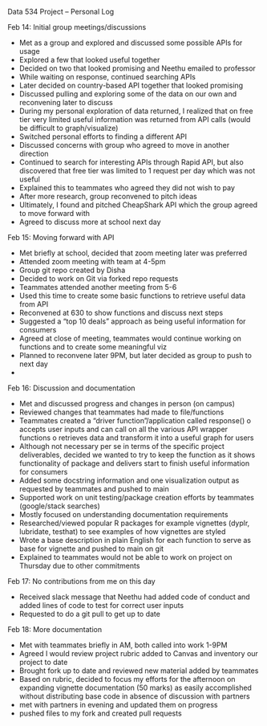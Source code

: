 Data 534 Project – Personal Log

Feb 14: Initial group meetings/discussions
-	Met as a group and explored and discussed some possible APIs for usage
-	Explored a few that looked useful together
-	Decided on two that looked promising and Neethu emailed to professor
-	While waiting on response, continued searching APIs
-	Later decided on country-based API together that looked promising
-	Discussed pulling and exploring some of the data on our own and reconvening later to discuss
-	During my personal exploration of data returned, I realized that on free tier very limited useful information was returned from API calls (would be difficult to graph/visualize)
-	Switched personal efforts to finding a different API
-	Discussed concerns with group who agreed to move in another direction
-	Continued to search for interesting APIs through Rapid API, but also discovered that free tier was limited to 1 request per day which was not useful
-	Explained this to teammates who agreed they did not wish to pay
-	After more research, group reconvened to pitch ideas
-	Ultimately, I found and pitched CheapShark API which the group agreed to move forward with
-	Agreed to discuss more at school next day

Feb 15: Moving forward with API
-	Met briefly at school, decided that zoom meeting later was preferred
-	Attended zoom meeting with team at 4-5pm
-	Group git repo created by Disha
-	Decided to work on Git via forked repo requests
-	Teammates attended another meeting from 5-6
-	Used this time to create some basic functions to retrieve useful data from API
-	Reconvened at 630 to show functions and discuss next steps
-	Suggested a “top 10 deals” approach as being useful information for consumers 
-	Agreed at close of meeting, teammates would continue working on functions and to create some meaningful viz
-	Planned to reconvene later 9PM, but later decided as group to push to next day
-
Feb 16:  Discussion and documentation 
-	Met and discussed progress and changes in person (on campus)
-	Reviewed changes that teammates had made to file/functions
-	Teammates created a “driver function”/application called response()
o	accepts user inputs and can call on all the various API wrapper functions
o	retrieves data and transform it into a useful graph for users
-	Although not necessary per se in terms of the specific project deliverables, decided we wanted to try to keep the function as it shows functionality of package and delivers start to finish useful information for consumers
-	Added some docstring information and one visualization output as requested by teammates and pushed to main
-	Supported work on unit testing/package creation efforts by teammates (google/stack searches)
-	Mostly focused on understanding documentation requirements
-	Researched/viewed popular R packages for example vignettes (dyplr, lubridate, testhat) to see examples of how vignettes are styled 
-	Wrote a base description in plain English for each function to serve as base for vignette and pushed to main on git
-	Explained to teammates would not be able to work on project on Thursday due to other commitments

Feb 17:  No contributions from me on this day 
-	Received slack message that Neethu had added code of conduct and added lines of code to test for correct user inputs
-	Requested to do a git pull to get up to date

Feb 18:  More documentation
-	Met with teammates briefly in AM, both called into work 1-9PM
-	Agreed I would review project rubric added to Canvas and inventory our project to date 
-	Brought fork up to date and reviewed new material added by teammates
-	Based on rubric, decided to focus my efforts for the afternoon on expanding vignette documentation (50 marks) as easily accomplished without distributing base code in absence of discussion with partners
- met with partners in evening and updated them on progress
- pushed files to my fork and created pull requests 
